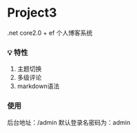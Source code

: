 # Project3
.net core2.0 + ef 个人博客系统

### 💡 特性
1. 主题切换
2. 多级评论
3. markdown语法

### 使用
后台地址：/admin
默认登录名密码为：admin
